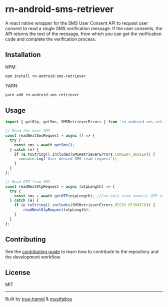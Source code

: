 # rn-android-sms-retriever

A react native wrapper for the SMS User Consent API to request user consent to read a single SMS verification message. If the user consents, the API returns the text of the message, from which you can get the verification code and complete the verification process.

## Installation

NPM:

```sh
npm install rn-android-sms-retriever
```

YARN:

```sh
yarn add rn-android-sms-retriever
```

## Usage

```js
import { getOtp, getSms, SMSRetrieverErrors } from 'rn-android-sms-retriever';

// Read the next SMS
const readNextSmsRequest = async () => {
  try {
    const sms = await getSms();
  } catch (e) {
    if (e.toString().includes(SMSRetrieverErrors.CONSENT_DENIED)) {
      console.log('User denied SMS read request');
    }
  }
};

// Read OTP from SMS
const readNextOtpRequest = async (otpLength) => {
  try {
    const sms = await getOTP(otpLength); //Can only read numeric OTP values
  } catch (e) {
    if (e.toString().includes(SMSRetrieverErrors.REGEX_MISMATCH)) {
        readNextOtpRequest(otpLength);
    }
  }
};
```

## Contributing

See the [contributing guide](CONTRIBUTING.md) to learn how to contribute to the repository and the development workflow.

## License

MIT

---

Built by [true-hamid](https://github.com/true-hamid) & [mustfaibra](https://github.com/mustfaibra)
